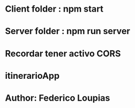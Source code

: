 # Client folder : npm start
# Server folder : npm run server
# Recordar tener activo CORS




# itinerarioApp

# Author: Federico Loupias
